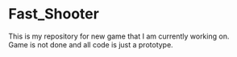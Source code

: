 # Fast_Shooter

This is my repository for new game that I am currently working on.<br>
Game is not done and all code is just a prototype.
